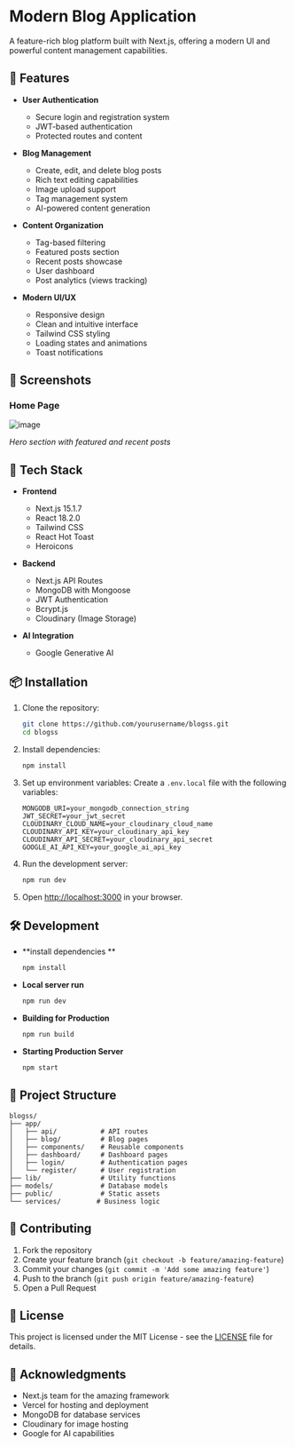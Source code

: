 # Modern Blog Application

A feature-rich blog platform built with Next.js, offering a modern UI and powerful content management capabilities.

## 🌟 Features

- **User Authentication**
  - Secure login and registration system
  - JWT-based authentication
  - Protected routes and content

- **Blog Management**
  - Create, edit, and delete blog posts
  - Rich text editing capabilities
  - Image upload support
  - Tag management system
  - AI-powered content generation

- **Content Organization**
  - Tag-based filtering
  - Featured posts section
  - Recent posts showcase
  - User dashboard
  - Post analytics (views tracking)

- **Modern UI/UX**
  - Responsive design
  - Clean and intuitive interface
  - Tailwind CSS styling
  - Loading states and animations
  - Toast notifications

## 📸 Screenshots

### Home Page
![image](https://github.com/user-attachments/assets/a86d285d-a47c-487e-a1b0-48452e38f1a2)

*Hero section with featured and recent posts*


## 🚀 Tech Stack

- **Frontend**
  - Next.js 15.1.7
  - React 18.2.0
  - Tailwind CSS
  - React Hot Toast
  - Heroicons

- **Backend**
  - Next.js API Routes
  - MongoDB with Mongoose
  - JWT Authentication
  - Bcrypt.js
  - Cloudinary (Image Storage)

- **AI Integration**
  - Google Generative AI

## 📦 Installation

1. Clone the repository:
   ```bash
   git clone https://github.com/yourusername/blogss.git
   cd blogss
   ```

2. Install dependencies:
   ```bash
   npm install
   ```

3. Set up environment variables:
   Create a `.env.local` file with the following variables:
   ```env
   MONGODB_URI=your_mongodb_connection_string
   JWT_SECRET=your_jwt_secret
   CLOUDINARY_CLOUD_NAME=your_cloudinary_cloud_name
   CLOUDINARY_API_KEY=your_cloudinary_api_key
   CLOUDINARY_API_SECRET=your_cloudinary_api_secret
   GOOGLE_AI_API_KEY=your_google_ai_api_key
   ```

4. Run the development server:
   ```bash
   npm run dev
   ```

5. Open [http://localhost:3000](http://localhost:3000) in your browser.

## 🛠️ Development

- **install dependencies **
  ```bash
  npm install
  ```

- **Local server run**
  ```bash
  npm run dev
  ```

- **Building for Production**
  ```bash
  npm run build
  ```

- **Starting Production Server**
  ```bash
  npm start
  ```



## 📝 Project Structure

```
blogss/
├── app/
│   ├── api/           # API routes
│   ├── blog/          # Blog pages
│   ├── components/    # Reusable components
│   ├── dashboard/     # Dashboard pages
│   ├── login/         # Authentication pages
│   └── register/      # User registration
├── lib/               # Utility functions
├── models/            # Database models
├── public/            # Static assets
└── services/         # Business logic
```

## 🤝 Contributing

1. Fork the repository
2. Create your feature branch (`git checkout -b feature/amazing-feature`)
3. Commit your changes (`git commit -m 'Add some amazing feature'`)
4. Push to the branch (`git push origin feature/amazing-feature`)
5. Open a Pull Request

## 📄 License

This project is licensed under the MIT License - see the [LICENSE](LICENSE) file for details.



## 🙏 Acknowledgments

- Next.js team for the amazing framework
- Vercel for hosting and deployment
- MongoDB for database services
- Cloudinary for image hosting
- Google for AI capabilities
